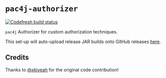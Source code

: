 # `pac4j-authorizer`

[![Codefresh build status]( https://g.codefresh.io/api/badges/pipeline/dsaid/datagovsg%2Fpac4j-authorizer%2Fpac4j-authorizer?branch=master&key=eyJhbGciOiJIUzI1NiJ9.NWNhNDBjNDA1MTMxODZjZjdhMTUyYjQx.uEnKk6__Qzfhrurzdo57Oly3AhBgrjFWZZrovG-m-8E&type=cf-1)]( https://g.codefresh.io/pipelines/pac4j-authorizer/builds?repoOwner=datagovsg&repoName=pac4j-authorizer&serviceName=datagovsg%2Fpac4j-authorizer&filter=trigger:build~Build;branch:master;pipeline:5cfa297b292d363eff05c2dd~pac4j-authorizer)

`pac4j` Authorizer for custom authorization techniques.

This set-up will auto-upload release JAR builds onto GitHub releases
[here](https://github.com/datagovsg/pac4j-authorizer/releases).

## Credits

Thanks to [@xkjyeah](https://github.com/xkjyeah) for the original code
contribution!
